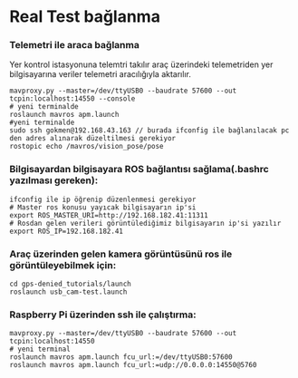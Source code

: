 # Real Test bağlanma

### Telemetri ile araca bağlanma
Yer kontrol istasyonuna telemtri takılır araç üzerindeki telemetriden yer bilgisayarına veriler telemetri aracılığıyla aktarılır.
```
mavproxy.py --master=/dev/ttyUSB0 --baudrate 57600 --out tcpin:localhost:14550 --console
# yeni terminalde
roslaunch mavros apm.launch
#yeni terminalde
sudo ssh gokmen@192.168.43.163 // burada ifconfig ile bağlanılacak pc den adres alınarak düzeltilmesi gerekiyor
rostopic echo /mavros/vision_pose/pose
```

### Bilgisayardan bilgisayara ROS bağlantısı sağlama(.bashrc yazılması gereken):
```
ifconfig ile ip öğrenip düzenlenmesi gerekiyor
# Master ros konusu yayıcak bilgisayarın ip'si
export ROS_MASTER_URI=http://192.168.182.41:11311
# Rosdan gelen verileri görüntülediğimiz bilgisayarın ip'si yazılır
export ROS_IP=192.168.182.41
```

### Araç üzerinden gelen kamera görüntüsünü ros ile görüntüleyebilmek için:
```
cd gps-denied_tutorials/launch
roslaunch usb_cam-test.launch
```

### Raspberry Pi üzerinden ssh ile çalıştırma:

```
mavproxy.py --master=/dev/ttyUSB0 --baudrate 57600 --out tcpin:localhost:14550
# yeni terminal
roslaunch mavros apm.launch fcu_url:=/dev/ttyUSB0:57600
roslaunch mavros apm.launch fcu_url:=udp://0.0.0.0:14550@5760

```
